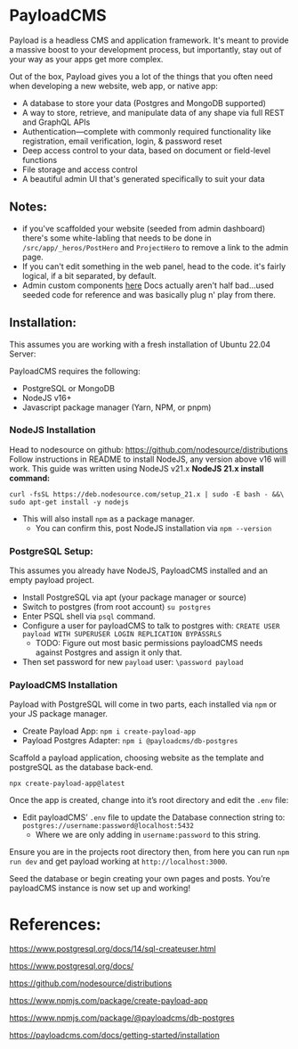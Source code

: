 # PayloadCMS

Payload is a headless CMS and application framework. It's meant to provide a massive boost to your development process, but importantly, stay out of your way as your apps get more complex.

Out of the box, Payload gives you a lot of the things that you often need when developing a new website, web app, or native app:

- A database to store your data (Postgres and MongoDB supported)
- A way to store, retrieve, and manipulate data of any shape via full REST and GraphQL APIs
- Authentication—complete with commonly required functionality like registration, email verification, login, & password reset
- Deep access control to your data, based on document or field-level functions
- File storage and access control
- A beautiful admin UI that's generated specifically to suit your data


## Notes: 

- if you've scaffolded your website (seeded from admin dashboard) there's some white-labling that needs to be done in `/src/app/_heros/PostHero` and `ProjectHero` to remove a link to the admin page. 
- If you can't edit something in the web panel, head to the code. it's fairly logical, if a bit separated, by default. 
- Admin custom components [here](https://payloadcms.com/docs/admin/components) Docs actually aren't half bad...used seeded code for reference and was basically plug n' play from there. 

## Installation:

This assumes you are working with a fresh installation of Ubuntu 22.04 Server: 

PayloadCMS requires the following: 

- PostgreSQL or MongoDB
- NodeJS v16+
- Javascript package manager (Yarn, NPM, or pnpm)

### NodeJS Installation

Head to nodesource on github: https://github.com/nodesource/distributions
Follow instructions in README to install NodeJS, any version above v16 will work. This guide was written using NodeJS v21.x
**********************************************************NodeJS 21.x install command:********************************************************** 

`curl -fsSL https://deb.nodesource.com/setup_21.x | sudo -E bash - &&\
sudo apt-get install -y nodejs`

- This will also install `npm` as a package manager.
    - You can confirm this, post NodeJS installation via `npm --version`

### PostgreSQL Setup:

This assumes you already have NodeJS, PayloadCMS installed and an empty payload project. 

- Install PostgreSQL via apt (your package manager or source)
- Switch to postgres (from root account) `su postgres`
- Enter PSQL shell via `psql` command.
- Configure a user for payloadCMS to talk to postgres with: 
`CREATE USER payload WITH SUPERUSER LOGIN REPLICATION BYPASSRLS` 
  - TODO: Figure out most basic permissions payloadCMS needs against Postgres and assign it only that.
- Then set password for new `payload` user: 
`\password payload`

### PayloadCMS Installation

Payload with PostgreSQL will come in two parts, each installed via `npm` or your JS package manager. 

- Create Payload App: 
`npm i create-payload-app`
- Payload Postgres Adapter: 
`npm i @payloadcms/db-postgres`

Scaffold a payload application, choosing website as the template and postgreSQL as the database back-end. 

`npx create-payload-app@latest`

Once the app is created, change into it’s root directory and edit the `.env` file: 

- Edit payloadCMS’ `.env` file to update the Database connection string to: 
`postgres://username:password@localhost:5432`
    - Where we are only adding in `username:password` to this string.

Ensure you are in the projects root directory then, from here you can run `npm run dev` and get payload working at `http://localhost:3000`. 

Seed the database or begin creating your own pages and posts. You’re payloadCMS instance is now set up and working! 

# References:

https://www.postgresql.org/docs/14/sql-createuser.html

https://www.postgresql.org/docs/

https://github.com/nodesource/distributions

https://www.npmjs.com/package/create-payload-app

https://www.npmjs.com/package/@payloadcms/db-postgres

https://payloadcms.com/docs/getting-started/installation